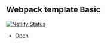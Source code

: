 ## Webpack template Basic
[![Netlify Status](https://api.netlify.com/api/v1/badges/4331c961-060e-4c43-9d25-2a5235d9fad5/deploy-status)](https://app.netlify.com/sites/condescending-einstein-d35ab0/deploys)
- [Open](https://condescending-einstein-d35ab0.netlify.app)